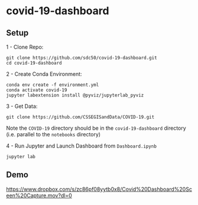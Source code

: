 # covid-19-dashboard

## Setup

1 - Clone Repo:
```
git clone https://github.com/sdc50/covid-19-dashboard.git
cd covid-19-dashboard
```

2 - Create Conda Environment:

```
conda env create -f environment.yml
conda activate covid-19
jupyter labextension install @pyviz/jupyterlab_pyviz
```

3 - Get Data:

```
git clone https://github.com/CSSEGISandData/COVID-19.git
```
Note the `COVID-19` directory should be in the `covid-19-dashboard` directory (i.e. parallel to the `notebooks` directory)

4 - Run Jupyter and Launch Dashboard from `Dashboard.ipynb`

```
jupyter lab
```

## Demo
https://www.dropbox.com/s/zc86pf08yytb0x8/Covid%20Dashboard%20Sceen%20Capture.mov?dl=0

